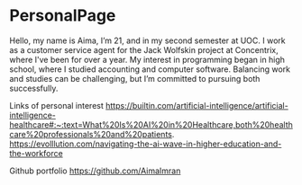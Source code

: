 # PersonalPage

Hello, my name is Aima, I’m 21, and in my second semester at UOC. I work as a customer service agent for the Jack Wolfskin project at Concentrix, where I've been for over a year. My interest in programming began in high school, where I studied accounting and computer software. Balancing work and studies can be challenging, but I’m committed to pursuing both successfully.

Links of personal interest
https://builtin.com/artificial-intelligence/artificial-intelligence-healthcare#:~:text=What%20Is%20AI%20in%20Healthcare,both%20healthcare%20professionals%20and%20patients.
https://evolllution.com/navigating-the-ai-wave-in-higher-education-and-the-workforce

Github portfolio
https://github.com/AimaImran
